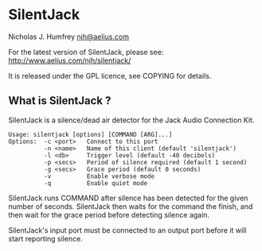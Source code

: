 SilentJack
==========
Nicholas J. Humfrey <njh@aelius.com>

For the latest version of SilentJack, please see:
http://www.aelius.com/njh/silentjack/

It is released under the GPL licence, see COPYING for details.


What is SilentJack ?
--------------------

SilentJack is a silence/dead air detector for the Jack Audio Connection Kit.

    Usage: silentjack [options] [COMMAND [ARG]...]
    Options:  -c <port>   Connect to this port
              -n <name>   Name of this client (default 'silentjack')
              -l <db>     Trigger level (default -40 decibels)
              -p <secs>   Period of silence required (default 1 second)
              -g <secs>   Grace period (default 0 seconds)
              -v          Enable verbose mode
              -q          Enable quiet mode

SilentJack runs COMMAND after silence has been detected for the given 
number of seconds. SilentJack then waits for the command the finish, 
and then wait for the grace period before detecting silence again.

SilentJack's input port must be connected to an output port before 
it will start reporting silence.
